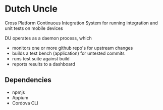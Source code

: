<!--
#
# Licensed to the Apache Software Foundation (ASF) under one
# or more contributor license agreements.  See the NOTICE file
# distributed with this work for additional information
# regarding copyright ownership.  The ASF licenses this file
# to you under the Apache License, Version 2.0 (the
# "License"); you may not use this file except in compliance
# with the License.  You may obtain a copy of the License at
#
# http://www.apache.org/licenses/LICENSE-2.0
#
# Unless required by applicable law or agreed to in writing,
# software distributed under the License is distributed on an
# "AS IS" BASIS, WITHOUT WARRANTIES OR CONDITIONS OF ANY
#  KIND, either express or implied.  See the License for the
# specific language governing permissions and limitations
# under the License.
#
-->

# Dutch Uncle
Cross Platform Continuous Integration System for running integration and unit tests on mobile devices

DU operates as a daemon process, which
- monitors one or more github repo's for upstream changes
- builds a test bench (application) for untested commits
- runs test suite against build
- reports results to a dashboard

## Dependencies 

- npmjs
- Appium
- Cordova CLI
